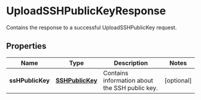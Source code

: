

# UploadSSHPublicKeyResponse

Contains the response to a successful <a>UploadSSHPublicKey</a> request.

## Properties

| Name | Type | Description | Notes |
|------------ | ------------- | ------------- | -------------|
|**ssHPublicKey** | [**SSHPublicKey**](SSHPublicKey.md) | Contains information about the SSH public key. |  [optional] |



